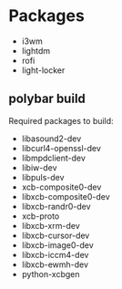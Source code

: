 # Packages
- i3wm
- lightdm
- rofi
- light-locker

## polybar build
Required packages to build:

- libasound2-dev
- libcurl4-openssl-dev
- libmpdclient-dev
- libiw-dev
- libpuls-dev
- xcb-composite0-dev
- libxcb-composite0-dev
- libxcb-randr0-dev
- xcb-proto
- libxcb-xrm-dev
- libxcb-cursor-dev
- libxcb-image0-dev
- libxcb-iccm4-dev
- libxcb-ewmh-dev
- python-xcbgen
